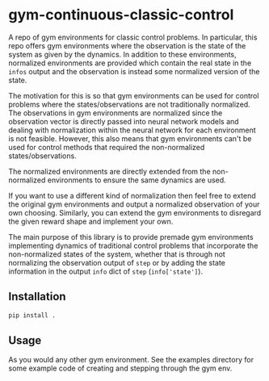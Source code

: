 # gym-continuous-classic-control
A repo of gym environments for classic control problems. In particular, this
repo offers gym environments where the observation is the state of the
system as given by the dynamics. In addition to these environments, normalized
environments are provided which contain the real state in the `infos` output and
the observation is instead some normalized version of the state.

The motivation for this is so that gym environments can be used for control
problems where the states/observations are not traditionally normalized. The
observations in gym environments are normalized since the observation vector is
directly passed into neural network models and dealing with normalization within
the neural network for each environment is not feasible. However, this also
means that gym environments can't be used for control methods that required the
non-normalized states/observations.

The normalized environments are directly extended from the non-normalized
environments to ensure the same dynamics are used.

If you want to use a different kind of normalization then feel free to extend
the original gym environments and output a normalized observation of your own
choosing. Similarly, you can extend the gym environments to disregard the given
reward shape and implement your own.

The main purpose of this library is to provide premade gym environments
implementing dynamics of traditional control problems that incorporate the
non-normalized states of the system, whether that is through not normalizing the
observation output of `step` or by adding the state information in the output
`info` dict of `step` (`info['state']`).

## Installation

```bash
pip install .
```

## Usage

As you would any other gym environment. See the examples directory for some
example code of creating and stepping through the gym env.
